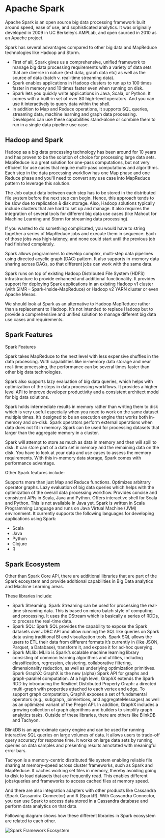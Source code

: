 Apache Spark
======

Apache Spark is an open source big data processing framework built around speed, ease of use, and sophisticated analytics. It was originally developed in 2009 in UC Berkeley’s AMPLab, and open sourced in 2010 as an Apache project. 

Spark has several advantages compared to other big data and MapReduce technologies like Hadoop and Storm. 

* First of all, Spark gives us a comprehensive, unified framework to manage big data processing requirements with a variety of data sets that are diverse in nature (text data, graph data etc) as well as the source of data (batch v. real-time streaming data).
* Spark enables applications in Hadoop clusters to run up to 100 times faster in memory and 10 times faster even when running on disk.
* Spark lets you quickly write applications in Java, Scala, or Python. It comes with a built-in set of over 80 high-level operators. And you can use it interactively to query data within the shell.
* In addition to Map and Reduce operations, it supports SQL queries, streaming data, machine learning and graph data processing. Developers can use these capabilities stand-alone or combine them to run in a single data pipeline use case.

## Hadoop and Spark

Hadoop as a big data processing technology has been around for 10 years and has proven to be the solution of choice for processing large data sets. MapReduce is a great solution for one-pass computations, but not very efficient for use cases that require multi-pass computations and algorithms. Each step in the data processing workflow has one Map phase and one Reduce phase and you'll need to convert any use case into MapReduce pattern to leverage this solution.

The Job output data between each step has to be stored in the distributed file system before the next step can begin. Hence, this approach tends to be slow due to replication & disk storage. Also, Hadoop solutions typically include clusters that are hard to set up and manage. It also requires the integration of several tools for different big data use cases (like Mahout for Machine Learning and Storm for streaming data processing).

If you wanted to do something complicated, you would have to string together a series of MapReduce jobs and execute them in sequence. Each of those jobs was high-latency, and none could start until the previous job had finished completely.

Spark allows programmers to develop complex, multi-step data pipelines using directed acyclic graph (DAG) pattern. It also supports in-memory data sharing across DAGs, so that different jobs can work with the same data.

Spark runs on top of existing Hadoop Distributed File System (HDFS) infrastructure to provide enhanced and additional functionality. It provides support for deploying Spark applications in an existing Hadoop v1 cluster (with SIMR – Spark-Inside-MapReduce) or Hadoop v2 YARN cluster or even Apache Mesos.

We should look at Spark as an alternative to Hadoop MapReduce rather than a replacement to Hadoop. It’s not intended to replace Hadoop but to provide a comprehensive and unified solution to manage different big data use cases and requirements.

## Spark Features

Spark Features

Spark takes MapReduce to the next level with less expensive shuffles in the data processing. With capabilities like in-memory data storage and near real-time processing, the performance can be several times faster than other big data technologies.

Spark also supports lazy evaluation of big data queries, which helps with optimization of the steps in data processing workflows. It provides a higher level API to improve developer productivity and a consistent architect model for big data solutions.

Spark holds intermediate results in memory rather than writing them to disk which is very useful especially when you need to work on the same dataset multiple times. It’s designed to be an execution engine that works both in-memory and on-disk. Spark operators perform external operations when data does not fit in memory. Spark can be used for processing datasets that larger than the aggregate memory in a cluster.

Spark will attempt to store as much as data in memory and then will spill to disk. It can store part of a data set in memory and the remaining data on the disk. You have to look at your data and use cases to assess the memory requirements. With this in-memory data storage, Spark comes with performance advantage.

Other Spark features include:

Supports more than just Map and Reduce functions.
Optimizes arbitrary operator graphs.
Lazy evaluation of big data queries which helps with the optimization of the overall data processing workflow.
Provides concise and consistent APIs in Scala, Java and Python.
Offers interactive shell for Scala and Python. This is not available in Java yet.
Spark is written in Scala Programming Language and runs on Java Virtual Machine (JVM) environment. It currently supports the following languages for developing applications using Spark:

* Scala
* Java
* Python
* Clojure
* R

## Spark Ecosystem

Other than Spark Core API, there are additional libraries that are part of the Spark ecosystem and provide additional capabilities in Big Data analytics and Machine Learning areas.

These libraries include:

* Spark Streaming:
Spark Streaming can be used for processing the real-time streaming data. This is based on micro batch style of computing and processing. It uses the DStream which is basically a series of RDDs, to process the real-time data.
* Spark SQL:
Spark SQL provides the capability to expose the Spark datasets over JDBC API and allow running the SQL like queries on Spark data using traditional BI and visualization tools. Spark SQL allows the users to ETL their data from different formats it’s currently in (like JSON, Parquet, a Database), transform it, and expose it for ad-hoc querying.
* Spark MLlib:
MLlib is Spark’s scalable machine learning library consisting of common learning algorithms and utilities, including classification, regression, clustering, collaborative filtering, dimensionality reduction, as well as underlying optimization primitives.
Spark GraphX:
GraphX is the new (alpha) Spark API for graphs and graph-parallel computation. At a high level, GraphX extends the Spark RDD by introducing the Resilient Distributed Property Graph: a directed multi-graph with properties attached to each vertex and edge. To support graph computation, GraphX exposes a set of fundamental operators (e.g., subgraph, joinVertices, and aggregateMessages) as well as an optimized variant of the Pregel API. In addition, GraphX includes a growing collection of graph algorithms and builders to simplify graph analytics tasks.
Outside of these libraries, there are others like BlinkDB and Tachyon.

BlinkDB is an approximate query engine and can be used for running interactive SQL queries on large volumes of data. It allows users to trade-off query accuracy for response time. It works on large data sets by running queries on data samples and presenting results annotated with meaningful error bars.

Tachyon is a memory-centric distributed file system enabling reliable file sharing at memory-speed across cluster frameworks, such as Spark and MapReduce. It caches working set files in memory, thereby avoiding going to disk to load datasets that are frequently read. This enables different jobs/queries and frameworks to access cached files at memory speed.

And there are also integration adapters with other products like Cassandra (Spark Cassandra Connector) and R (SparkR). With Cassandra Connector, you can use Spark to access data stored in a Cassandra database and perform data analytics on that data.

Following diagram shows how these different libraries in Spark ecosystem are related to each other.

![Spark Framework Ecosystem](Figures/Spark_Framework_Ecosystem)
